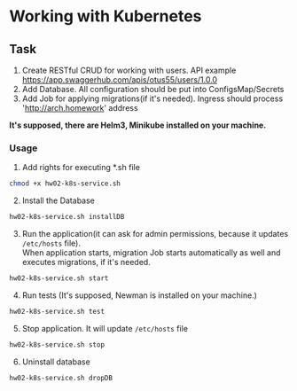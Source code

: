 # Working with Kubernetes

## Task

1) Create RESTful CRUD for working with users. API example https://app.swaggerhub.com/apis/otus55/users/1.0.0
2) Add Database. All configuration should be put into ConfigsMap/Secrets
3) Add Job for applying migrations(if it's needed). Ingress should process 'http://arch.homework' address

**It's supposed, there are Helm3, Minikube installed on your machine.**

### Usage
1. Add rights for executing *.sh file
```bash
chmod +x hw02-k8s-service.sh
```
2. Install the Database
```bash
hw02-k8s-service.sh installDB
```
3. Run the application(it can ask for admin permissions, because it updates `/etc/hosts` file).
   <br/> When application starts, migration Job starts automatically as well and executes migrations, if it's needed.
```bash
hw02-k8s-service.sh start
```
4. Run tests (It's supposed, Newman is installed on your machine.)
```bash
hw02-k8s-service.sh test
```
5. Stop application. It will update `/etc/hosts` file
```bash
hw02-k8s-service.sh stop
```
6. Uninstall database
```bash
hw02-k8s-service.sh dropDB
```